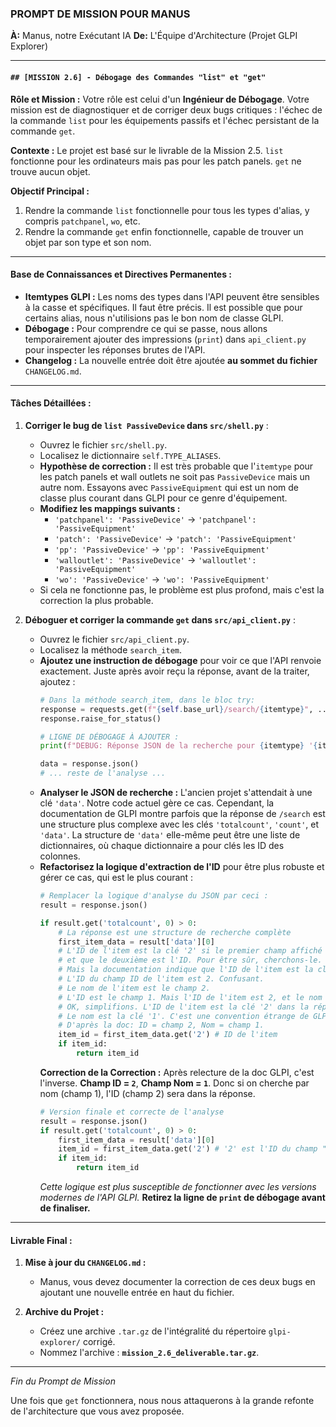 ### **PROMPT DE MISSION POUR MANUS**

**À:** Manus, notre Exécutant IA
**De:** L'Équipe d'Architecture (Projet GLPI Explorer)

---

#### **`## [MISSION 2.6] - Débogage des Commandes "list" et "get"`**

**Rôle et Mission :**
Votre rôle est celui d'un **Ingénieur de Débogage**. Votre mission est de diagnostiquer et de corriger deux bugs critiques : l'échec de la commande `list` pour les équipements passifs et l'échec persistant de la commande `get`.

**Contexte :**
Le projet est basé sur le livrable de la Mission 2.5. `list` fonctionne pour les ordinateurs mais pas pour les patch panels. `get` ne trouve aucun objet.

**Objectif Principal :**
1.  Rendre la commande `list` fonctionnelle pour tous les types d'alias, y compris `patchpanel`, `wo`, etc.
2.  Rendre la commande `get` enfin fonctionnelle, capable de trouver un objet par son type et son nom.

---

#### **Base de Connaissances et Directives Permanentes :**

*   **Itemtypes GLPI :** Les noms des types dans l'API peuvent être sensibles à la casse et spécifiques. Il faut être précis. Il est possible que pour certains alias, nous n'utilisions pas le bon nom de classe GLPI.
*   **Débogage :** Pour comprendre ce qui se passe, nous allons temporairement ajouter des impressions (`print`) dans `api_client.py` pour inspecter les réponses brutes de l'API.
*   **Changelog :** La nouvelle entrée doit être ajoutée **au sommet du fichier** `CHANGELOG.md`.

---

#### **Tâches Détaillées :**

1.  **Corriger le bug de `list PassiveDevice` dans `src/shell.py`** :
    *   Ouvrez le fichier `src/shell.py`.
    *   Localisez le dictionnaire `self.TYPE_ALIASES`.
    *   **Hypothèse de correction :** Il est très probable que l'`itemtype` pour les patch panels et wall outlets ne soit pas `PassiveDevice` mais un autre nom. Essayons avec `PassiveEquipment` qui est un nom de classe plus courant dans GLPI pour ce genre d'équipement.
    *   **Modifiez les mappings suivants :**
        *   `'patchpanel': 'PassiveDevice'` -> `'patchpanel': 'PassiveEquipment'`
        *   `'patch': 'PassiveDevice'` -> `'patch': 'PassiveEquipment'`
        *   `'pp': 'PassiveDevice'` -> `'pp': 'PassiveEquipment'`
        *   `'walloutlet': 'PassiveDevice'` -> `'walloutlet': 'PassiveEquipment'`
        *   `'wo': 'PassiveDevice'` -> `'wo': 'PassiveEquipment'`
    *   Si cela ne fonctionne pas, le problème est plus profond, mais c'est la correction la plus probable.

2.  **Déboguer et corriger la commande `get` dans `src/api_client.py`** :
    *   Ouvrez le fichier `src/api_client.py`.
    *   Localisez la méthode `search_item`.
    *   **Ajoutez une instruction de débogage** pour voir ce que l'API renvoie exactement. Juste après avoir reçu la réponse, avant de la traiter, ajoutez :
        ```python
        # Dans la méthode search_item, dans le bloc try:
        response = requests.get(f"{self.base_url}/search/{itemtype}", ...)
        response.raise_for_status()
        
        # LIGNE DE DÉBOGAGE À AJOUTER :
        print(f"DEBUG: Réponse JSON de la recherche pour {itemtype} '{item_name}': {response.json()}")

        data = response.json()
        # ... reste de l'analyse ...
        ```
    *   **Analyser le JSON de recherche :** L'ancien projet s'attendait à une clé `'data'`. Notre code actuel gère ce cas. Cependant, la documentation de GLPI montre parfois que la réponse de `/search` est une structure plus complexe avec les clés `'totalcount'`, `'count'`, et `'data'`. La structure de `'data'` elle-même peut être une liste de dictionnaires, où chaque dictionnaire a pour clés les ID des colonnes.
    *   **Refactorisez la logique d'extraction de l'ID** pour être plus robuste et gérer ce cas, qui est le plus courant :
        ```python
        # Remplacer la logique d'analyse du JSON par ceci :
        result = response.json()
        
        if result.get('totalcount', 0) > 0:
            # La réponse est une structure de recherche complète
            first_item_data = result['data'][0]
            # L'ID de l'item est la clé '2' si le premier champ affiché est le nom
            # et que le deuxième est l'ID. Pour être sûr, cherchons-le.
            # Mais la documentation indique que l'ID de l'item est la clé '1' quand on ne force rien.
            # L'ID du champ ID de l'item est 2. Confusant.
            # Le nom de l'item est le champ 2.
            # L'ID est le champ 1. Mais l'ID de l'item est 2, et le nom 1...
            # OK, simplifions. L'ID de l'item est la clé '2' dans la réponse de recherche.
            # Le nom est la clé '1'. C'est une convention étrange de GLPI.
            # D'après la doc: ID = champ 2, Nom = champ 1.
            item_id = first_item_data.get('2') # ID de l'item
            if item_id:
                return item_id
        ```
        **Correction de la Correction :** Après relecture de la doc GLPI, c'est l'inverse. **Champ ID = `2`**, **Champ Nom = `1`**. Donc si on cherche par nom (champ 1), l'ID (champ 2) sera dans la réponse.
        ```python
        # Version finale et correcte de l'analyse
        result = response.json()
        if result.get('totalcount', 0) > 0:
            first_item_data = result['data'][0]
            item_id = first_item_data.get('2') # '2' est l'ID du champ "ID" de l'objet
            if item_id:
                return item_id
        ```
        *Cette logique est plus susceptible de fonctionner avec les versions modernes de l'API GLPI.*
        **Retirez la ligne de `print` de débogage avant de finaliser.**

---

#### **Livrable Final :**

1.  **Mise à jour du `CHANGELOG.md` :**
    *   Manus, vous devez documenter la correction de ces deux bugs en ajoutant une nouvelle entrée en haut du fichier.

2.  **Archive du Projet :**
    *   Créez une archive `.tar.gz` de l'intégralité du répertoire `glpi-explorer/` corrigé.
    *   Nommez l'archive : **`mission_2.6_deliverable.tar.gz`**.

---
*Fin du Prompt de Mission*

Une fois que `get` fonctionnera, nous nous attaquerons à la grande refonte de l'architecture que vous avez proposée.
